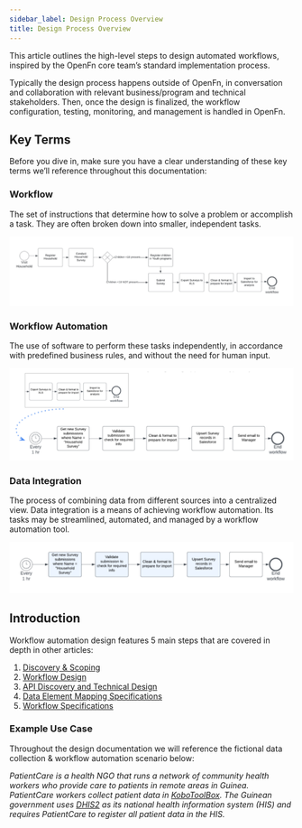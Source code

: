```yaml
---
sidebar_label: Design Process Overview
title: Design Process Overview
---
```


This article outlines the high-level steps to design  automated workflows, inspired by the OpenFn core team’s standard implementation process. 

Typically the design process happens outside of OpenFn, in conversation and collaboration with relevant business/program and technical stakeholders. Then, once the design is finalized, the workflow configuration, testing, monitoring, and management is handled in OpenFn. 

## Key Terms 

Before you dive in, make sure you have a clear understanding of these key terms we’ll reference throughout this documentation: 

### Workflow
The set of instructions that determine how to solve a problem or accomplish a task. They are often broken down into smaller, independent tasks. 

![Workflow](/img/workflow.png)


### Workflow Automation
The use of software to perform these tasks independently, in accordance with predefined business rules, and without the need for human input. 

![Workflow Automation](/img/workflow_automation.png)

### Data Integration

The process of combining data from different sources into a centralized view. Data integration is a means of achieving workflow automation. Its tasks may be streamlined, automated, and managed by a workflow automation tool.

![Data Integration](/img/data_integration.png)


## Introduction

Workflow automation design features 5 main steps that are covered in depth in other articles:
1. [Discovery & Scoping](/documentation/next/design/discovery)
2. [Workflow Design](/documentation/next/design/design-workflow)
3. [API Discovery and Technical Design](/documentation/next/design/api-discovery)
4. [Data Element Mapping Specifications](/documentation/next/design/mapping-specs)
5. [Workflow Specifications](/documentation/next/design/workflow-specs)

### Example Use Case
Throughout the design documentation we will reference the fictional data collection & workflow automation scenario below:

_PatientCare is a health NGO that runs a network of community health workers who provide care to patients in remote areas in Guinea. PatientCare workers collect patient data in [KoboToolBox](https://www.kobotoolbox.org/). The Guinean government uses [DHIS2](http://dhis2.org) as its national health information system (HIS) and requires PatientCare to register all patient data in the HIS._